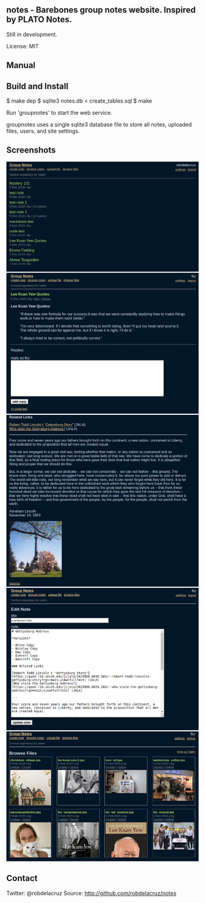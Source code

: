 ## notes - Barebones group notes website. Inspired by PLATO Notes.

Still in development.

License:
  MIT

## Manual

Build and Install
-----------------
  $ make dep
  $ sqlite3 notes.db < create_tables.sql
  $ make

  Run 'groupnotes' to start the web service.

groupnotes uses a single sqlite3 database file to store all notes, uploaded files, users, and site settings.

## Screenshots

![notes list](screenshots/note_list.png)
![note text](screenshots/note_text.png)
![note with image](screenshots/note_with_image.png)
![note editor](screenshots/note_edit.png)
![files gallery](screenshots/files_gridview.png)

## Contact
  Twitter: @robdelacruz
  Source: http://github.com/robdelacruz/notes

